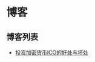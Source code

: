 # 博客

## 博客列表
- [投资加密货币ICO的好处与坏处](https://github.com/dyfvicture/blog/tree/master/2017-06-29/投资加密货币ICO的好处与坏处.md)